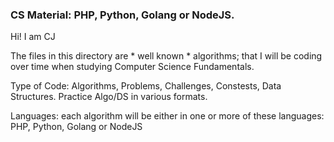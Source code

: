 ### CS Material:  PHP, Python, Golang or NodeJS.


Hi! I am CJ

The files in this directory are * well known * algorithms; that I will be coding over time when studying Computer Science Fundamentals.

Type of Code: Algorithms, Problems, Challenges, Constests, Data Structures. Practice Algo/DS in various formats.

Languages: each algorithm will be either in one or more of these languages:  PHP, Python, Golang or NodeJS


